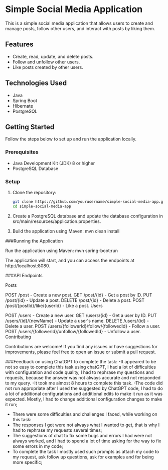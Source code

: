 # Simple Social Media Application

This is a simple social media application that allows users to create and manage posts, follow other users, and interact with posts by liking them.

## Features

- Create, read, update, and delete posts.
- Follow and unfollow other users.
- Like posts created by other users.

## Technologies Used

- Java
- Spring Boot
- Hibernate
- PostgreSQL

## Getting Started

Follow the steps below to set up and run the application locally.

### Prerequisites

- Java Development Kit (JDK) 8 or higher
- PostgreSQL Database

### Setup

1. Clone the repository:

   ```sh
   git clone https://github.com/yourusername/simple-social-media-app.git
   cd simple-social-media-app
   
2. Create a PostgreSQL database and update the database configuration in src/main/resources/application.properties.
3. Build the application using Maven: mvn clean install

###Running the Application

Run the application using Maven: mvn spring-boot:run

The application will start, and you can access the endpoints at http://localhost:8080.

###API Endpoints

Posts

POST /post - Create a new post.
GET /post/{id} - Get a post by ID.
PUT /post/{id} - Update a post.
DELETE /post/{id} - Delete a post.
POST /post/{postId}/like/{userId} - Like a post.
Users

POST /users - Create a new user.
GET /users/{id} - Get a user by ID.
PUT /users/{id}/{newName} - Update a user's name.
DELETE /users/{id} - Delete a user.
POST /users/{followerId}/follow/{followedId} - Follow a user.
POST /users/{followerId}/unfollow/{followedId} - Unfollow a user.
Contributing

Contributions are welcome! If you find any issues or have suggestions for improvements, please feel free to open an issue or submit a pull request.

###Feedback on using ChatGPT to complete the task:
-It appeared to be not so easy to complete this task using chatGPT, I had a lot of difficulties with configuration and code quality,
I had to rephrase my questions and requests, because the answer was not always accurate and not responded to my query.
-It took me almost 8 hours to complete this task.
-The code did not run appropriate after I used the suggested by ChatGPT code, I had to do a lot of additional configurations and additional edits to make it run as it was expected.
Mostly, I had to change additional configuration changes to make it run;
- There were some difficulties and challenges I faced, while working on this task: 
- The responses I got were not always what I wanted to get, that is why I had to rephrase my requests several times;
- The suggestions of chat to fix some bugs and errors I had  were not always worked, and I had to spend 
a lot of time asking for the way to fix some errors in my code;
- To complete the task I mostly used such prompts as attach my code to my request, ask follow up questions, ask for examples and for being more specific;




